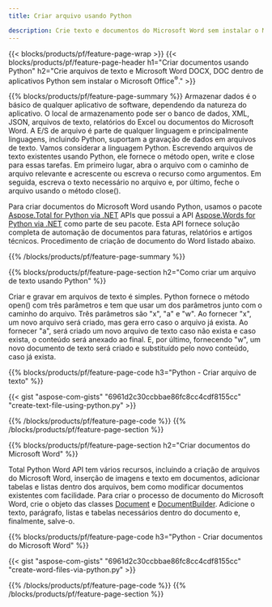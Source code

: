 ```yaml
---
title: Criar arquivo usando Python 

description: Crie texto e documentos do Microsoft Word sem instalar o Microsoft Office 
---
```


{{< blocks/products/pf/feature-page-wrap >}}
{{< blocks/products/pf/feature-page-header h1="Criar documentos usando Python" h2="Crie arquivos de texto e Microsoft Word DOCX, DOC dentro de aplicativos Python sem instalar o Microsoft Office<sup>&reg;</sup>." >}}

{{% blocks/products/pf/feature-page-summary %}}
Armazenar dados é o básico de qualquer aplicativo de software, dependendo da natureza do aplicativo. O local de armazenamento pode ser o banco de dados, XML, JSON, arquivos de texto, relatórios do Excel ou documentos do Microsoft Word. A E/S de arquivo é parte de qualquer linguagem e principalmente linguagens, incluindo Python, suportam a gravação de dados em arquivos de texto. Vamos considerar a linguagem Python. Escrevendo arquivos de texto existentes usando Python, ele fornece o método open, write e close para essas tarefas. Em primeiro lugar, abra o arquivo com o caminho de arquivo relevante e acrescente ou escreva o recurso como argumentos. Em seguida, escreva o texto necessário no arquivo e, por último, feche o arquivo usando o método close(). 

Para criar documentos do Microsoft Word usando Python, usamos o pacote [Aspose.Total for Python via .NET](https://products.aspose.com/total/python-net/) APIs que possui a API [Aspose.Words for Python via .NET](https://products.aspose.com/words/python-net/) como parte de seu pacote. Esta API fornece solução completa de automação de documentos para faturas, relatórios e artigos técnicos. Procedimento de criação de documento do Word listado abaixo.

{{% /blocks/products/pf/feature-page-summary  %}}

{{% blocks/products/pf/feature-page-section  h2="Como criar um arquivo de texto usando Python" %}}

Criar e gravar em arquivos de texto é simples. Python fornece o método open() com três parâmetros e tem que usar um dos parâmetros junto com o caminho do arquivo. Três parâmetros são "x", "a" e "w". Ao fornecer "x", um novo arquivo será criado, mas gera erro caso o arquivo já exista. Ao fornecer "a", será criado um novo arquivo de texto caso não exista e caso exista, o conteúdo será anexado ao final. E, por último, fornecendo "w", um novo documento de texto será criado e substituído pelo novo conteúdo, caso já exista.

{{% blocks/products/pf/feature-page-code h3="Python - Criar arquivo de texto" %}}

{{< gist "aspose-com-gists" "6961d2c30ccbbae86fc8cc4cdf8155cc" "create-text-file-using-python.py" >}}

{{% /blocks/products/pf/feature-page-code  %}}
{{% /blocks/products/pf/feature-page-section %}}

{{% blocks/products/pf/feature-page-section  h2="Criar documentos do Microsoft Word" %}}

Total Python Word API tem vários recursos, incluindo a criação de arquivos do Microsoft Word, inserção de imagens e texto em documentos, adicionar tabelas e listas dentro dos arquivos, bem como modificar documentos existentes com facilidade. Para criar o processo de documento do Microsoft Word, crie o objeto das classes [Document](https://reference.aspose.com/words/python-net/aspose.words/document/) e [DocumentBuilder](https://reference.aspose.com/words/python-net/aspose.words/documentbuilder/). Adicione o texto, parágrafo, listas e tabelas necessários dentro do documento e, finalmente, salve-o.

{{% blocks/products/pf/feature-page-code h3="Python - Criar documentos do Microsoft Word" %}}

{{< gist "aspose-com-gists" "6961d2c30ccbbae86fc8cc4cdf8155cc" "create-word-files-via-python.py" >}}

{{% /blocks/products/pf/feature-page-code  %}}
{{% /blocks/products/pf/feature-page-section %}}